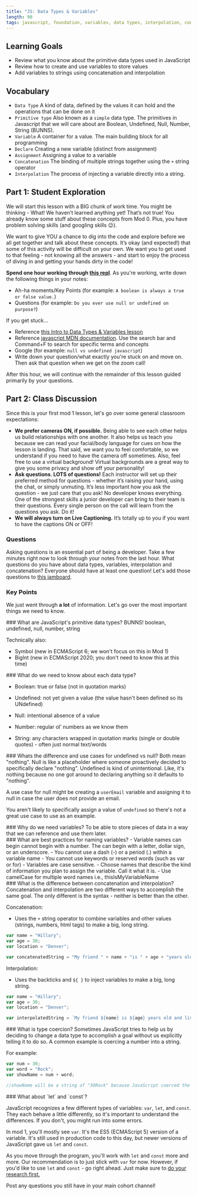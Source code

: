 ```yaml
---
title: "JS: Data Types & Variables"
length: 90
tags: javascript, foundation, variables, data types, interpolation, concatenation
---
```


## Learning Goals

* Review what you know about the primitive data types used in JavaScript
* Review how to create and use variables to store values
* Add variables to strings using concatenation and interpolation

## Vocabulary

- `Data Type` A kind of data, defined by the values it can hold and the operations that can be done on it
- `Primitive type` Also known as a `simple` data type. The primitives in Javascript that we will care about are Boolean, Undefined, Null, Number, String (BUNNS).  
- `Variable` A container for a value. The main building block for all programming
- `Declare` Creating a new variable (distinct from assignment)
- `Assignment` Assigning a value to a variable
- `Concatenation` The binding of multiple strings together using the `+` string operator
- `Interpolation` The process of injecting a variable directly into a string.

## Part 1: Student Exploration

We will start this lesson with a BIG chunk of work time. You might be thinking - What! We haven’t learned anything yet! That’s not true! You already know some stuff about these concepts from Mod 0. Plus, you have problem solving skills (and googling skills 😉).

We want to give YOU a chance to dig into the code and explore before we all get together and talk about these concepts. It’s okay (and expected!) that some of this activity will be difficult on your own. We want you to get used to that feeling - not knowing all the answers - and start to enjoy the process of diving in and getting your hands dirty in the code!



**Spend one hour working through [this repl](https://replit.com/@hfaerber/DataTypesandVariables#index.js)**. As you're working, write down the following things in your notes:
* Ah-ha moments/Key Points (for example: `A boolean is always a true or false value.`)
* Questions (for example: `Do you ever use null or undefined on purpose?`)

If you get stuck...
* Reference [this Intro to Data Types & Variables lesson](https://frontend.turing.edu/lessons/module-1/js-intro-to-data-types-variables.html)
* Reference [javascript MDN documentation](https://developer.mozilla.org/en-US/docs/Web/JavaScript/Language_Overview).  Use the search bar and Command+F to search for specific terms and concepts
* Google (for example: `null vs undefined javascript`)
* Write down your question/what exactly you're stuck on and move on. Then ask that question when we get on the zoom call!

After this hour, we will continue with the remainder of this lesson guided primarily by your questions.

## Part 2: Class Discussion

Since this is your first mod 1 lesson, let's go over some general classroom expectations:  
- **We prefer cameras ON, if possible.** Being able to see each other helps us build relationships with one another. It also helps us teach you because we can read your facial/body language for cues on how the lesson is landing. That said, we want you to feel comfortable, so we understand if you need to have the camera off sometimes. Also, feel free to use a virtual background! Virtual backgrounds are a great way to give you some privacy and show off your personality!  
- **Ask questions. LOTS of questions!** Each instructor will set up their preferred method for questions - whether it’s raising your hand, using the chat, or simply unmuting. It’s less important how you ask the question - we just care that you ask! No developer knows everything. One of the strongest skills a junior developer can bring to their team is their questions. Every single person on the call will learn from the questions you ask. Do it!  
- **We will always turn on Live Captioning.** It’s totally up to you if you want to have the captions ON or OFF!  

### Questions

Asking questions is an essential part of being a developer. Take a few minutes right now to look through your notes from the last hour. What questions do you have about data types, variables, interpolation and concatenation? Everyone should have at least one question! Let's add those questions to [this jamboard](https://jamboard.google.com/d/1QP1MDfmj3yrAKrWTcAA1WoSk5HmlBMDHybWyI7oLELk/edit?usp=sharing).

### Key Points

We just went through **a lot** of information. Let's go over the most important things we need to know.  

<section class="answer">
### What are JavaScript's primitive data types?
BUNNS!  boolean, undefined, null, number, string

Technically also:
- Symbol (new in ECMAScript 6; we won't focus on this in Mod 1)
- BigInt (new in ECMAScript 2020; you don't need to know this at this time)
</section>

<section class="answer">
### What do we need to know about each data type?

- Boolean: true or false (not in quotation marks)  

- Undefined: not yet given a value (the value hasn't been defined so its UNdefined)  

- Null: intentional absence of a value  

- Number: regular ol’ numbers as we know them  

- String: any characters wrapped in quotation marks (single or double quotes) - often just normal text/words

</section>

<section class="answer">
### Whats the difference and use cases for undefined vs null?
Both mean "nothing".  
Null is like a placeholder where someone proactively decided to specifically declare "nothing".  
Undefined is kind of unintentional. Like, it's nothing because no one got around to declaring anything so it defaults to "nothing".

A use case for null might be creating a `userEmail` variable and assigning it to null in case the user does not provide an email.   

You aren't likely to specifically assign a value of `undefined` so there's not a great use case to use as an example.  
</section>

<section class="answer">
### Why do we need variables?
To be able to store pieces of data in a way that we can reference and use them later.
</section>

<section class="answer">
### What are best practices for naming variables?
  - Variable names can begin cannot begin with a number.  The can begin with a letter, dollar sign, or an underscore.  
  - You cannot use a dash (-) or a period (.) within a variable name
  - You cannot use keywords or reserved words (such as var or for)
  - Variables are case sensitive.  
  - Choose names that describe the kind of information you plan to assign the variable. Call it what it is.
  - Use camelCase for multiple word names i.e., thisIsMyVariableName
</section>

<section class="answer">
### What is the difference between concatenation and interpolation?
Concatenation and interpolation are two different ways to accomplish the same goal. The only different is the syntax - neither is better than the other.

Concatenation:  
  - Uses the `+` string operator to combine variables and other values (strings, numbers, html tags) to make a big, long string.

```js
var name = "Hillary";
var age = 30;
var location = "Denver";

var concatenatedString = "My friend " + name + "is " + age + "years old and lives in " + location + "."
```

Interpolation:  
  - Uses the backticks and `${ }` to inject variables to make a big, long string.  

```js
var name = "Hillary";
var age = 30;
var location = "Denver";

var interpolatedString = `My friend ${name} is ${age} years old and lives in ${Denver}.`
```

</section>

<section class="answer">
### What is type coercion?
Sometimes JavaScript tries to help us by deciding to change a data type to accomplish a goal without us explicitly telling it to do so. A common example is coercing a number into a string.

For example:
```js
var num = 30;
var word = "Rock";
var showName = num + word;

//showName will be a string of "30Rock" because JavaScript coerced the number 30 into a string to accomplish the goal of combining the two differing data types.
```

</section>

<section class="answer">
### What about `let` and `const`?

JavaScript recognizes a few different types of variables: `var`, `let`, and `const`.  They each behave a little differently, so it's important to understand the differences. If you don't, you might run into some errors.

In mod 1, you'll mostly see `var`. It's the ES5 (ECMAScript 5) version of a variable. It's still used in production code to this day, but newer versions of JavaScript gave us `let` and `const`.

As you move through the program, you'll work with `let` and `const` more and more. Our recommendation is to just stick with `var` for now.  However, if you'd like to use `let` and `const` - go right ahead. Just make sure to [do your research first.](https://codeburst.io/difference-between-var-let-and-const-in-javascript-fbce2fba7b4)

</section>


Post any questions you still have in your main cohort channel!
